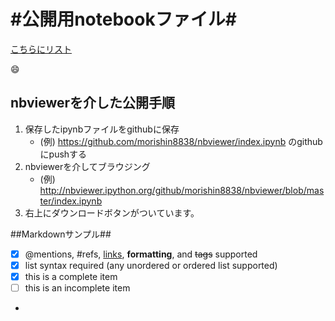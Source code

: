 #公開用notebookファイル#
=======

[こちらにリスト](http://nbviewer.ipython.org/github/morishin8838/nbviewer/blob/master/index.ipynb)

:smile:

## nbviewerを介した公開手順
1. 保存したipynbファイルをgithubに保存
    * (例) https://github.com/morishin8838/nbviewer/index.ipynb のgithubにpushする
2. nbviewerを介してブラウジング
    * (例) http://nbviewer.ipython.org/github/morishin8838/nbviewer/blob/master/index.ipynb
3. 右上にダウンロードボタンがついています。


##Markdownサンプル##
- [x] @mentions, #refs, [links](), **formatting**, and <del>tags</del> supported
- [x] list syntax required (any unordered or ordered list supported)
- [x] this is a complete item
- [ ] this is an incomplete item
- 

